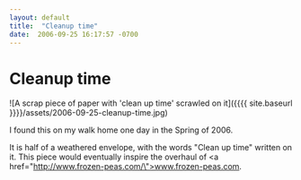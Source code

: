 ```yaml
---
layout: default
title:  "Cleanup time"
date:  2006-09-25 16:17:57 -0700
---
```


# Cleanup time

![A scrap piece of paper with 'clean up time' scrawled on it]({{{{ site.baseurl }}}}/assets/2006-09-25-cleanup-time.jpg)

I found this on my walk home one day in the Spring of 2006.

It is half of a weathered envelope, with the words "Clean up time" written on it. This piece would eventually inspire the overhaul of <a href=\"http://www.frozen-peas.com/\">www.frozen-peas.com</a>.